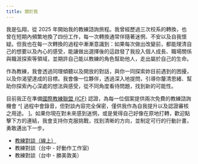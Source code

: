 ```yaml
---
title: 關於我
---
```


我是弘翔，從 2025 年開始我的教練諮詢旅程。我曾經歷過三次校系的轉換，也曾在短期內頻繁地換了四份工作，每一次轉換通常伴隨著迷惘、不安以及自我懷疑。但我也在每一次轉換的過程中漸漸意識到：如果每次做出改變前，都能理清自己的想要以及內心的感受，能讓做出選擇後的這啟發了我投入個人成長、職場關係與職涯探索等領域，並期許自己能以教練的角色幫助他人，走出屬於自己的生命。

作為教練，我會透過同理傾聽以及開放的對話，與你一同探索妳目前遇到的困擾，以及你渴望達成的目標。我會像一位夥伴，透過深入地提問，引導你釐清思緒、幫助你探索內心深處的想法與感受，從不同角度看待問題，找到新的可能性。

目前我正在準備[國際教練聯盟 (ICF)](https://icftaiwan.org/) 認證，為每一位個案提供兩次免費的教練諮詢機會 ^[ 過程中會錄音，但對談內容完全保密，僅供我作為自我提升以及認證審核之用途。 ]。如果你現在對未來感到迷惘，或是覺得自己好像在原地打轉，歡迎點擊下方的連結，我會支持你克服挑戰，找到清晰的方向，並制定可行的行動計畫，勇敢邁出下一步。

+ [教練對談（線上）](https://book.morgen.so/joseanchien/online-coaching)
+ 教練對談（台中 - 好動作工作室)
+ 教練對談（台中 - 勝美敦美）



